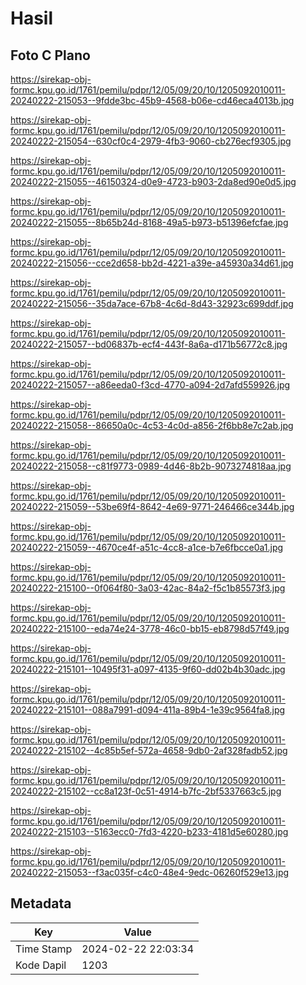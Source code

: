 # Hasil

## Foto C Plano

https://sirekap-obj-formc.kpu.go.id/1761/pemilu/pdpr/12/05/09/20/10/1205092010011-20240222-215053--9fdde3bc-45b9-4568-b06e-cd46eca4013b.jpg

https://sirekap-obj-formc.kpu.go.id/1761/pemilu/pdpr/12/05/09/20/10/1205092010011-20240222-215054--630cf0c4-2979-4fb3-9060-cb276ecf9305.jpg

https://sirekap-obj-formc.kpu.go.id/1761/pemilu/pdpr/12/05/09/20/10/1205092010011-20240222-215055--46150324-d0e9-4723-b903-2da8ed90e0d5.jpg

https://sirekap-obj-formc.kpu.go.id/1761/pemilu/pdpr/12/05/09/20/10/1205092010011-20240222-215055--8b65b24d-8168-49a5-b973-b51396efcfae.jpg

https://sirekap-obj-formc.kpu.go.id/1761/pemilu/pdpr/12/05/09/20/10/1205092010011-20240222-215056--cce2d658-bb2d-4221-a39e-a45930a34d61.jpg

https://sirekap-obj-formc.kpu.go.id/1761/pemilu/pdpr/12/05/09/20/10/1205092010011-20240222-215056--35da7ace-67b8-4c6d-8d43-32923c699ddf.jpg

https://sirekap-obj-formc.kpu.go.id/1761/pemilu/pdpr/12/05/09/20/10/1205092010011-20240222-215057--bd06837b-ecf4-443f-8a6a-d171b56772c8.jpg

https://sirekap-obj-formc.kpu.go.id/1761/pemilu/pdpr/12/05/09/20/10/1205092010011-20240222-215057--a86eeda0-f3cd-4770-a094-2d7afd559926.jpg

https://sirekap-obj-formc.kpu.go.id/1761/pemilu/pdpr/12/05/09/20/10/1205092010011-20240222-215058--86650a0c-4c53-4c0d-a856-2f6bb8e7c2ab.jpg

https://sirekap-obj-formc.kpu.go.id/1761/pemilu/pdpr/12/05/09/20/10/1205092010011-20240222-215058--c81f9773-0989-4d46-8b2b-9073274818aa.jpg

https://sirekap-obj-formc.kpu.go.id/1761/pemilu/pdpr/12/05/09/20/10/1205092010011-20240222-215059--53be69f4-8642-4e69-9771-246466ce344b.jpg

https://sirekap-obj-formc.kpu.go.id/1761/pemilu/pdpr/12/05/09/20/10/1205092010011-20240222-215059--4670ce4f-a51c-4cc8-a1ce-b7e6fbcce0a1.jpg

https://sirekap-obj-formc.kpu.go.id/1761/pemilu/pdpr/12/05/09/20/10/1205092010011-20240222-215100--0f064f80-3a03-42ac-84a2-f5c1b85573f3.jpg

https://sirekap-obj-formc.kpu.go.id/1761/pemilu/pdpr/12/05/09/20/10/1205092010011-20240222-215100--eda74e24-3778-46c0-bb15-eb8798d57f49.jpg

https://sirekap-obj-formc.kpu.go.id/1761/pemilu/pdpr/12/05/09/20/10/1205092010011-20240222-215101--10495f31-a097-4135-9f60-dd02b4b30adc.jpg

https://sirekap-obj-formc.kpu.go.id/1761/pemilu/pdpr/12/05/09/20/10/1205092010011-20240222-215101--088a7991-d094-411a-89b4-1e39c9564fa8.jpg

https://sirekap-obj-formc.kpu.go.id/1761/pemilu/pdpr/12/05/09/20/10/1205092010011-20240222-215102--4c85b5ef-572a-4658-9db0-2af328fadb52.jpg

https://sirekap-obj-formc.kpu.go.id/1761/pemilu/pdpr/12/05/09/20/10/1205092010011-20240222-215102--cc8a123f-0c51-4914-b7fc-2bf5337663c5.jpg

https://sirekap-obj-formc.kpu.go.id/1761/pemilu/pdpr/12/05/09/20/10/1205092010011-20240222-215103--5163ecc0-7fd3-4220-b233-4181d5e60280.jpg

https://sirekap-obj-formc.kpu.go.id/1761/pemilu/pdpr/12/05/09/20/10/1205092010011-20240222-215053--f3ac035f-c4c0-48e4-9edc-06260f529e13.jpg


## Metadata

| Key        | Value               |
| ---------- | ------------------- |
| Time Stamp | 2024-02-22 22:03:34 |
| Kode Dapil | 1203                |



